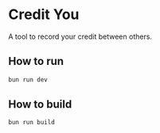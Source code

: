# Credit You

A tool to record your credit between others.

## How to run

```bash
bun run dev
```

## How to build

```bash
bun run build
```
